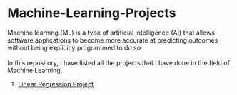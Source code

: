 # Machine-Learning-Projects
Machine learning (ML) is a type of artificial intelligence (AI) that allows software applications to become more accurate at predicting outcomes without being explicitly programmed to do so.<br>
<br>
In this repository, I have listed all the projects that I have done in the field of Machine Learning.<br>

1) [Linear Regression Project](https://github.com/shivi0/Linear-Regression-Project)
